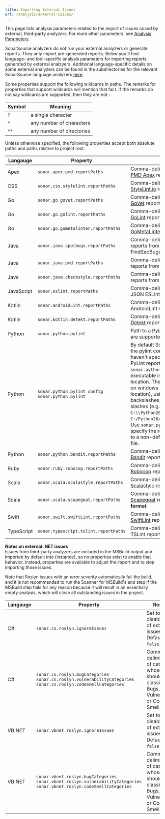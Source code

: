 ```yaml
---
title: Importing External Issues
url: /analysis/external-issues/
---
```


This page lists analysis parameters related to the import of issues raised by external, third-party analyzers. For more other parameters, see [Analysis Parameters](/analysis/analysis-parameters/).

SonarSource analyzers do not run your external analyzers or generate reports. They only import pre-generated reports. Below you'll find language- and tool-specific analysis parameters for importing reports generated by external analzyers. Additional language-specific details on some external analyzers can be found in the subdirectories for the relevant SonarSource language analyzers [here](https://docs.sonarqube.org/display/PLUG/SonarSource+Plugins).

Some properties support the following wildcards in paths. The remarks for properties that support wildcards will mention that fact. If the remarks do not say wildcards are supported, then they are not.:

Symbol|Meaning
---|---
`?`|a single character
`*`|any number of characters
`**`|any number of directories

Unless otherwise specified, the following properties accept both absolute paths and paths relative to project root.

Langauge|Property|Remarks
----|----|----
Apex|`sonar.apex.pmd.reportPaths`|Comma-delimited list of paths to [PMD Apex](https://pmd.github.io/pmd-5.5.7/pmd-apex/rules/index.html) reports|
CSS|`sonar.css.stylelint.reportPaths`|Comma-delimited list of paths to [StyleLint.io](https://stylelint.io/) reports|
Go|`sonar.go.govet.reportPaths`|Comma-delimited list of paths to [GoVet](https://golang.org/cmd/vet/) reports|
Go|`sonar.go.golint.reportPaths`|Comma-delimited list of paths to [GoLint](https://github.com/golang/lint) reports|
Go|`sonar.go.gometalinter.reportPaths`|Comma-delimited list of paths to [GoMetaLinter](https://github.com/alecthomas/gometalinter) reports|
Java|`sonar.java.spotbugs.reportPaths`|Comma-delimited list of paths to reports from [SpotBugs](https://spotbugs.github.io/), FindSecBugs, or FindBugs|
Java|`sonar.java.pmd.reportPaths`|Comma-delimited list of paths to reports from [PMD](http://maven.apache.org/plugins/maven-pmd-plugin/usage.html)
Java|`sonar.java.checkstyle.reportPaths`|Comma-delimited list of paths to reports from [Checkstyle](http://maven.apache.org/plugins/maven-checkstyle-plugin/checkstyle-mojo)
JavaScript|`sonar.eslint.reportPaths`|Comma-delimited list of paths to JSON ESLint reports
Kotlin|`sonar.androidLint.reportPaths`|Comma-delimited list of paths to AndroidLint reports
Kotlin|`sonar.kotlin.detekt.reportPaths`|Comma-delimited list of paths to [Detekt](https://github.com/arturbosch/detekt) reports
Python|`sonar.python.pylint`|Path to a [Pylint](http://www.pylint.org/) report. Wildcards are supported|
Python|`sonar.python.pylint_config` `sonar.python.pylint`|By default SonarPython will execute the pylint command for you if you haven't specified the path to a PyLint report. Use `sonar.python.pylint` to use a pylint executable in a non-default location. The property **must** be set on windows (even for the default location), using either escaped backslashes, or single forward slashes (e.g. `C:\\Python26\\Scripts\\pylint.bat`, `C:/Python26/Scripts/pylint.bat`). Use `sonar.python.pylint_config` to specify the relative or absolute path to a non-default pylint configuration file.
Python|`sonar.python.bandit.reportPaths`|Comma-delimited list of paths to [Bandit](https://github.com/PyCQA/bandit/blob/master/README.rst) reports
Ruby|`sonar.ruby.rubocop.reportPaths`|Comma-delimited list of paths to [Rubocop](https://github.com/rubocop-hq/rubocop) reports
Scala|`sonar.scala.scalastyle.reportPaths`|Comma-delimited list of paths to [Scalastyle](http://www.scalastyle.org/) reports
Scala|`sonar.scala.scapegoat.reportPaths`|Comma-delimited list of paths to [Scapegoat](https://github.com/sksamuel/scapegoat) reports in the **Scalastyle format**
Swift|`sonar.swift.swiftLint.reportPaths`|Comma-delimited list of paths to [SwiftLint](https://github.com/realm/SwiftLint) reports in JSON format
TypeScript|`sonar.typescript.tslint.reportPaths`|Comma-delimited list of paths to TSLint reports in JSON format|

**Notes on external .NET issues**  
Issues from third-party analyzers are included in the MSBuild output and imported by default into {instance}, so no properties exist to enable that behavior. Instead, properties are available to adjust the import and to _stop_ importing those issues.

Note that Roslyn issues with an *error* severity automatically fail the build, and it is not recommended to run the Scanner for MSBuild's end step if the MSBuild step fails for any reason because it will result in an essentially empty analysis, which will close all outstanding issues in the project.

Langauge|Property|Remarks
----|----|----
C#|`sonar.cs.roslyn.ignoreIssues`|Set to `true` to disable import of external issues. Defaults to `false`.
C#|`sonar.cs.roslyn.bugCategories` `sonar.cs.roslyn.vulnerabilityCategories` `sonar.cs.roslyn.codeSmellCategories`|Comma-delimited list of categories whose issues should be classified as Bugs, Vulnerabilities, or Code Smells. 
VB.NET|`sonar.vbnet.roslyn.ignoreIssues`|Set to `true` to disable import of external issues. Defaults to `false`.
VB.NET|`sonar.vbnet.roslyn.bugCategories` `sonar.vbnet.roslyn.vulnerabilityCategories` `sonar.vbnet.roslyn.codeSmellCategories`|Comma-delimited list of categories whose issues should be classified as Bugs, Vulnerabilities, or Code Smells. 
